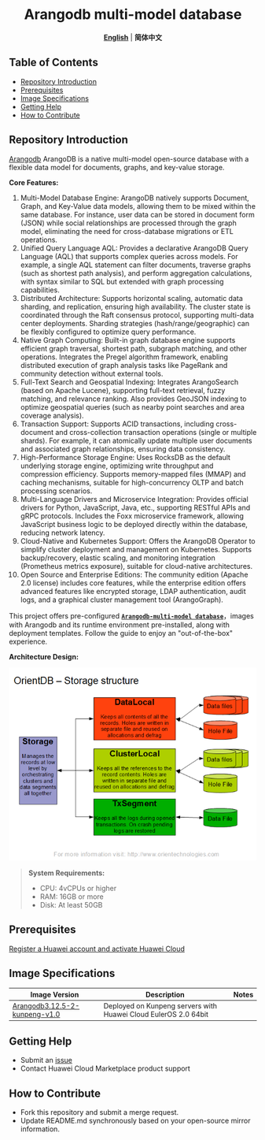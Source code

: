 <p align="center">
  <h1 align="center">Arangodb multi-model database</h1>
  <p align="center">
    <a href="README.md"><strong>English</strong></a> | <strong>简体中文</strong>
  </p>
</p>

## Table of Contents

- [Repository Introduction](#repository-introduction)
- [Prerequisites](#prerequisites)
- [Image Specifications](#image-specifications)
- [Getting Help](#getting-help)
- [How to Contribute](#how-to-contribute)

## Repository Introduction
‌[Arangodb‌](https://github.com/arangodb/arangodb) ArangoDB is a native multi-model open-source database with a flexible data model for documents, graphs, and key-value storage.

**Core Features:**
1. Multi-Model Database Engine: ArangoDB natively supports Document, Graph, and Key-Value data models, allowing them to be mixed within the same database. For instance, user data can be stored in document form (JSON) while social relationships are processed through the graph model, eliminating the need for cross-database migrations or ETL operations.
2. Unified Query Language AQL: Provides a declarative ArangoDB Query Language (AQL) that supports complex queries across models. For example, a single AQL statement can filter documents, traverse graphs (such as shortest path analysis), and perform aggregation calculations, with syntax similar to SQL but extended with graph processing capabilities.
3. Distributed Architecture: Supports horizontal scaling, automatic data sharding, and replication, ensuring high availability. The cluster state is coordinated through the Raft consensus protocol, supporting multi-data center deployments. Sharding strategies (hash/range/geographic) can be flexibly configured to optimize query performance.
4. Native Graph Computing: Built-in graph database engine supports efficient graph traversal, shortest path, subgraph matching, and other operations. Integrates the Pregel algorithm framework, enabling distributed execution of graph analysis tasks like PageRank and community detection without external tools.
5. Full-Text Search and Geospatial Indexing: Integrates ArangoSearch (based on Apache Lucene), supporting full-text retrieval, fuzzy matching, and relevance ranking. Also provides GeoJSON indexing to optimize geospatial queries (such as nearby point searches and area coverage analysis).
6. Transaction Support: Supports ACID transactions, including cross-document and cross-collection transaction operations (single or multiple shards). For example, it can atomically update multiple user documents and associated graph relationships, ensuring data consistency.
7. High-Performance Storage Engine: Uses RocksDB as the default underlying storage engine, optimizing write throughput and compression efficiency. Supports memory-mapped files (MMAP) and caching mechanisms, suitable for high-concurrency OLTP and batch processing scenarios.
8. Multi-Language Drivers and Microservice Integration: Provides official drivers for Python, JavaScript, Java, etc., supporting RESTful APIs and gRPC protocols. Includes the Foxx microservice framework, allowing JavaScript business logic to be deployed directly within the database, reducing network latency.
9. Cloud-Native and Kubernetes Support: Offers the ArangoDB Operator to simplify cluster deployment and management on Kubernetes. Supports backup/recovery, elastic scaling, and monitoring integration (Prometheus metrics exposure), suitable for cloud-native architectures.
10. Open Source and Enterprise Editions: The community edition (Apache 2.0 license) includes core features, while the enterprise edition offers advanced features like encrypted storage, LDAP authentication, audit logs, and a graphical cluster management tool (ArangoGraph).

This project offers pre-configured [**`Arangodb-multi-model database`**]()，images with Arangodb and its runtime environment pre-installed, along with deployment templates. Follow the guide to enjoy an "out-of-the-box" experience.

**Architecture Design:**

![](./images/img.png)

> **System Requirements:**
> - CPU: 4vCPUs or higher
> - RAM: 16GB or more
> - Disk: At least 50GB

## Prerequisites
[Register a Huawei account and activate Huawei Cloud](https://support.huaweicloud.com/usermanual-account/account_id_001.html)

## Image Specifications

| Image Version          | Description | Notes |
|------------------------| --- | --- |
| [Arangodb3.12.5-2-kunpeng-v1.0](https://github.com/HuaweiCloudDeveloper/arangodb-image/tree/Arangodb3.12.5-2-kunpeng-v1.0?tab=readme-ov-file) | Deployed on Kunpeng servers with Huawei Cloud EulerOS 2.0 64bit |  |

## Getting Help
- Submit an [issue](https://github.com/HuaweiCloudDeveloper/arangodb-image/issues)
- Contact Huawei Cloud Marketplace product support

## How to Contribute
- Fork this repository and submit a merge request.
- Update README.md synchronously based on your open-source mirror information.